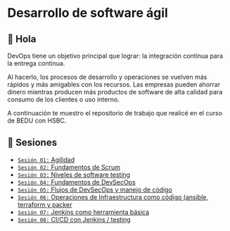 # Desarrollo de software ágil

## :wave: Hola

DevOps tiene un objetivo principal que lograr: la integración continua para la entrega continua.

Al hacerlo, los procesos de desarrollo y operaciones se vuelven más rápidos y más amigables con los recursos. Las empresas pueden ahorrar dinero mientras producen más productos de software de alta calidad para consumo de los clientes o uso interno.

A continuación te muestro el repositorio de trabajo que realicé en el curso de BEDU con HSBC.

## :bookmark_tabs: Sesiones

- [`Sesión 01:` Agilidad](./sesion_1/)
- [`Sesión 02:` Fundamentos de Scrum](./sesion_2/)
- [`Sesión 03:` Niveles de software testing](./sesion_1/)
- [`Sesión 04:` Fundamentos de DevSecOps](./sesion_4/)
- [`Sesión 05:` Flujos de DevSecOps y manejo de código](./sesion_5/)
- [`Sesión 06:` Operaciones de Infraestructura como código (ansible, terraform y packer](./sesion_6/)
- [`Sesión 07:` Jenkins como herramienta básica](./sesion_7/)
- [`Sesión 08:` CI/CD con Jenkins / testing](./sesion_8/)